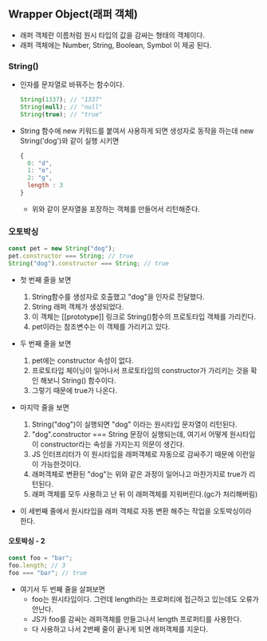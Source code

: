 ## Wrapper Object(래퍼 객체)

+ 래퍼 객체란 이름처럼 원시 타입의 값을 감싸는 형태의 객체이다.
+ 래퍼 객체에는 Number, String, Boolean, Symbol 이 제공 된다.

### String()

+ 인자를 문자열로 바꿔주는 함수이다.

  ```javascript
  String(1337); // "1337"
  String(null); // "null"
  String(true); // "true"
  ```

+ String 함수에 new 키워드를 붙여서 사용하게 되면  생성자로 동작을 하는데 new String('dog')와 같이 실행 시키면

  ```javascript
  {
  	0: "d",
  	1: "o",
  	2: "g",
  	length : 3
  }
  ```

  + 위와 같이 문자열을 포장하는 객체를 만들어서 리턴해준다.

### 오토박싱

``` javascript
const pet = new String("dog");
pet.constructor === String; // true
String("dog").constructor === String; // true
```

+ 첫 번째 줄을 보면
  1. String함수를 생성자로 호출했고 "dog"을 인자로 전달했다.
  2. String 래퍼 객체가 생성되었다.
  3. 이 객체는 [[prototype]] 링크로 String()함수의 프로토타입 객체를 가리킨다.
  4. pet이라는 참조변수는 이 객체를 가리키고 있다.

+ 두 번째 줄을 보면
  1. pet에는 constructor 속성이 없다.
  2. 프로토타입 체이닝이 일어나서 프로토타입의 constructor가 가리키는 것을 확인 해보니 String() 함수이다.
  3. 그렇기 때문에 true가 나온다.
+ 마지막 줄을 보면
  1. String("dog")이 실행되면 "dog" 이라는 원시타입 문자열이 리턴된다.
  2. "dog".constructor === String 문장이 실행되는데, 여기서 어떻게 원시타입이 constructor라는 속성을 가지는지 의문이 생긴다.
  3. JS 인터프리터가 이 원시타입을 래퍼객체로 자동으로 감싸주기 때문에 이런일이 가능한것이다.
  4. 래퍼객체로 변환된 "dog"는 위와 같은 과정이 일어나고 마찬가지로 true가 리턴된다.
  5. 래퍼 객체를 모두 사용하고 난 뒤 이 래퍼객체를 지워버린다.(gc가 처리해버림)

+ 이 세번째 줄에서 원시타입을 래퍼 객체로 자동 변환 해주는 작업을 오토박싱이라 한다.

#### 오토박싱 - 2

```javascript
const foo = "bar";
foo.length; // 3
foo === "bar"; // true
```

+ 여기서 두 번째 줄을 살펴보면
  + foo는 원시타입이다. 그런데 length라는 프로퍼티에 접근하고 있는데도 오류가 안난다.
  + JS가 foo를 감싸는 래퍼객체를 만들고나서 length 프로퍼티를 사용한다.
  + 다 사용하고 나서 2번째 줄이 끝나게 되면 래퍼객체를 지운다.